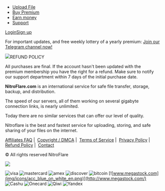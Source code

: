 [](https://nitroflare.com/)

* [Upload File](https://nitroflare.com/)
* [Buy Premium](https://nitroflare.com/payment)
* [Earn money](https://nitroflare.com/affiliate)
* [Support](https://nitroflare.com/contact)

[Login](https://nitroflare.com/login)[Sign up](https://nitroflare.com/register)

For important updates, and free weekly lottery of a yearly premium: [Join our Telegram channel now!](https://t.me/nitroflarecom)

![](img/view_arrow_ltr.png)REFUND POLICY

All purchases are final. If the account hasn't been updated with the premium membership you have the right for a refund. Make sure to notify our support department within 7 days of the initial purchase date.

**NitroFlare.com** is an international service for safe file transfer, storage, backup, and distribution.

The speed of our servers, all of them working on several gigabyte connection links, is nearly unlimited.

Today there are no similar services that can offer our level of quality.

Nitroflare is the best and fastest service for uploading, storing, and safe sharing of your files on the internet.

[Affiliates FAQ](https://nitroflare.com/affiliatesFAQ) |  [Copyright / DMCA](https://nitroflare.com/DMCA) |  [Terms of Service](https://nitroflare.com/tos) |  [Privacy Policy](https://nitroflare.com/privacyPolicy) |  [Refund Policy](https://nitroflare.com/refundPolicy) |  [Contact](https://nitroflare.com/contact)

© All rights reserved NitroFlare

![](img/symbol.png)

![visa](img/icons/footerCredits/visa.png) ![mastercard](img/icons/footerCredits/mastercard.png) ![amex](img/icons/footerCredits/amex.png) ![discover](img/icons/footerCredits/discover.png)    ![bitcoin](img/icons/footerCredits/bitcoin.png)  [![www.megastock.com](img/icons/acc_blue_on_white_en.png)](http://www.megastock.com/)   ![Cashu](img/icons/footerCredits/cashu.png) ![Onecard](img/icons/footerCredits/onecard.png)   ![Qiwi](img/icons/footerCredits/qiwi.png) ![Yandex](img/icons/footerCredits/yandex.png)